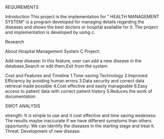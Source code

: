 REQUIREMENTS

Introduction
This project is the implementation for “ HEALTH MANAGEMENT SYSTEM” is a program developed for managing details regarding the diseases and shows the best doctors or hospital available for it. The project and implementation is developed by using c. 

Research

About Hospital Management System C Project:

Add new disease: In this feature, user can add a new disease in the database,Search or edit them,Exit from the system

Cost and Features and Timeline
1.Time-saving Technology 
2.Improved Efficiency by avoiding human errors
3.Data security and correct data retrieval made possible 
4.Cost effective and easily manageable 6.Easy access to patient data with correct patient history
5.Reduces the work of documentation

SWOT ANALYSIS
  
strength: It is simple to use and it cost effective and time saving
weakness: The results maybe inaccurate if we have different symptoms than others.
opportunity: We can identify the diseases in the starting stage and treat it.
Threat: Development of new disease.
